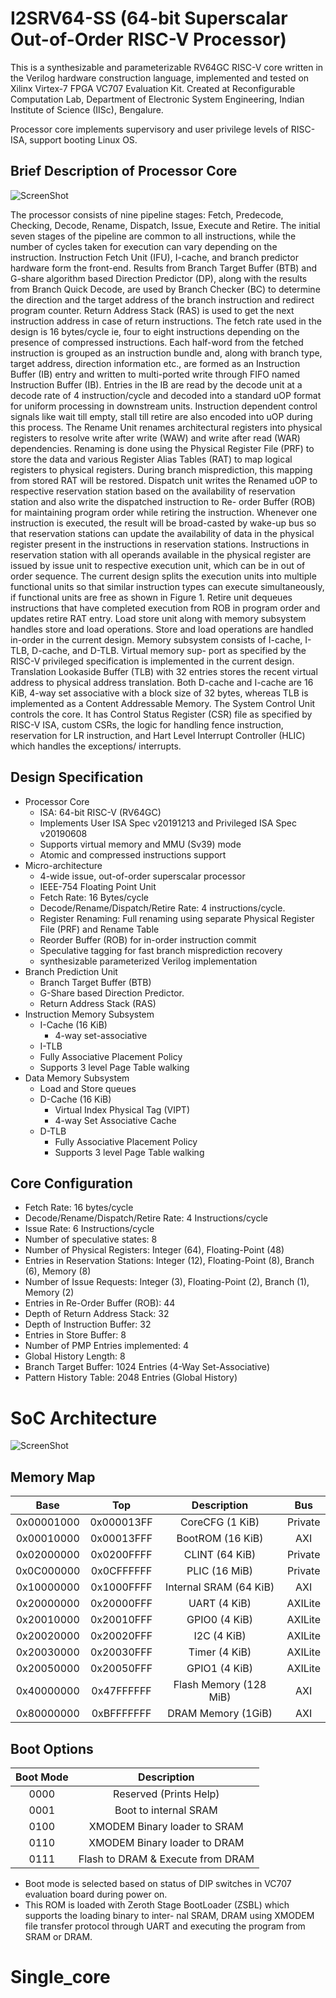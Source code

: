 # I2SRV64-SS (64-bit Superscalar Out-of-Order RISC-V Processor)

This is a synthesizable and parameterizable RV64GC RISC-V core written in the Verilog hardware construction language, implemented and tested on Xilinx Virtex-7 FPGA VC707 Evaluation Kit. Created at  Reconfigurable Computation Lab, Department of Electronic System Engineering, Indian Institute of Science (IISc), Bengalure.

Processor core implements supervisory and user privilege levels of RISC-ISA, support booting Linux OS.

## Brief Description of Processor Core

![ScreenShot](Images/uarch.png)

The processor consists of nine pipeline stages: Fetch, Predecode, Checking, Decode, Rename, Dispatch, Issue, Execute and Retire. The initial seven stages of the pipeline are common to all instructions, while the number of cycles taken for execution can vary depending on the instruction. Instruction Fetch Unit (IFU), I-cache, and branch predictor hardware form the front-end. Results from Branch Target Buffer (BTB) and G-share algorithm based Direction Predictor (DP), along with the results from Branch Quick Decode, are used by Branch Checker (BC) to determine the direction and the target address of the branch instruction and redirect program counter. Return Address Stack (RAS) is used to get the next instruction address in case of return instructions. The fetch rate used in the design is 16 bytes/cycle ie, four to eight instructions depending on the presence of compressed instructions. Each half-word from the fetched instruction is grouped as an instruction bundle and, along with branch type, target address, direction information etc., are formed as an Instruction Buffer (IB) entry and written to multi-ported write through FIFO named Instruction Buffer (IB). Entries in the IB are read by the decode unit at a decode rate of 4 instruction/cycle and decoded into a standard uOP format for uniform processing in downstream units. Instruction dependent control signals like wait till empty, stall till retire are also encoded into uOP during this process. The Rename Unit renames architectural registers into physical registers to resolve write after write (WAW) and write after read (WAR) dependencies. Renaming is done using the Physical Register File (PRF) to store the data and various Register Alias Tables (RAT) to map logical registers to physical registers. During branch misprediction, this mapping from stored RAT will be restored. Dispatch unit writes the Renamed uOP to respective reservation station based on the availability of reservation station and also write the dispatched instruction to Re- order Buffer (ROB) for maintaining program order while retiring the instruction. Whenever one instruction is executed, the result will be broad-casted by wake-up bus so that reservation
stations can update the availability of data in the physical register present in the instructions in reservation stations. Instructions in reservation station with all operands available in the physical register are issued by issue unit to respective execution unit, which can be in out of order sequence. The current design splits the execution units into multiple functional units so that similar instruction types can execute simultaneously, if functional units are free as shown in Figure 1. Retire unit dequeues instructions that have completed execution from ROB in program order and updates retire RAT entry. Load store unit along with memory subsystem handles store and load operations. Store and load operations are handled in-order in the current design. Memory subsystem consists of I-cache, I-TLB, D-cache, and D-TLB. Virtual memory sup-
port as specified by the RISC-V privileged specification is implemented in the current design. Translation Lookaside Buffer (TLB) with 32 entries stores the recent virtual address to physical address translation. Both D-cache and I-cache are 16 KiB, 4-way set associative with a block size of 32 bytes, whereas TLB is implemented as a Content Addressable Memory. The System Control Unit controls the core. It has Control Status Register (CSR) file as specified by RISC-V ISA, custom CSRs, the logic for handling fence instruction, reservation for LR instruction, and Hart Level Interrupt Controller (HLIC) which handles the exceptions/ interrupts.





## Design Specification

- Processor Core
  - ISA: 64-bit RISC-V (RV64GC)
  - Implements User ISA Spec v20191213 and Privileged ISA Spec v20190608
  - Supports virtual memory and MMU (Sv39) mode
  - Atomic and compressed instructions support
- Micro-architecture
  - 4-wide issue, out-of-order superscalar processor
  - IEEE-754 Floating Point Unit
  - Fetch Rate: 16 Bytes/cycle
  - Decode/Rename/Dispatch/Retire Rate: 4 instructions/cycle.
  - Register Renaming: Full renaming using separate Physical Register File (PRF) and
    Rename Table
  - Reorder Buffer (ROB) for in-order instruction commit
  - Speculative tagging for fast branch misprediction recovery
  - synthesizable parameterized Verilog implementation
- Branch Prediction Unit
  - Branch Target Buffer (BTB)
  - G-Share based Direction Predictor.
  - Return Address Stack (RAS)
- Instruction Memory Subsystem
  - I-Cache (16 KiB)
    - 4-way set-associative
  -  I-TLB
    - Fully Associative Placement Policy
    -  Supports 3 level Page Table walking
- Data Memory Subsystem
  - Load and Store queues
  - D-Cache (16 KiB)
    - Virtual Index Physical Tag (VIPT)
    -  4-way Set Associative Cache
  - D-TLB
    - Fully Associative Placement Policy
    - Supports 3 level Page Table walking



## Core Configuration

- Fetch Rate: 16 bytes/cycle
- Decode/Rename/Dispatch/Retire Rate: 4 Instructions/cycle
- Issue Rate: 6 Instructions/cycle
- Number of speculative states: 8
- Number of Physical Registers: Integer (64), Floating-Point (48)
- Entries in Reservation Stations: Integer (12), Floating-Point (8), Branch (6), Memory (8)
- Number of Issue Requests: Integer (3), Floating-Point (2), Branch (1), Memory (2)
- Entries in Re-Order Buffer (ROB): 44
- Depth of Return Address Stack: 32
- Depth of Instruction Buffer: 32
- Entries in Store Buffer: 8
- Number of PMP Entries implemented: 4
- Global History Length: 8
- Branch Target Buffer: 1024 Entries (4-Way Set-Associative)
- Pattern History Table: 2048 Entries (Global History)

# SoC Architecture 

![ScreenShot](Images/SoC_Block_Diagram.png)





## Memory Map

|    Base    |    Top     |      Description       |   Bus   |
| :--------: | :--------: | :--------------------: | :-----: |
| 0x00001000 | 0x000013FF |    CoreCFG (1 KiB)     | Private |
| 0x00010000 | 0x00013FFF |    BootROM (16 KiB)    |   AXI   |
| 0x02000000 | 0x0200FFFF |     CLINT (64 KiB)     | Private |
| 0x0C000000 | 0x0CFFFFFF |     PLIC (16 MiB)      | Private |
| 0x10000000 | 0x1000FFFF | Internal SRAM (64 KiB) |   AXI   |
| 0x20000000 | 0x20000FFF |      UART (4 KiB)      | AXILite |
| 0x20010000 | 0x20010FFF |     GPIO0 (4 KiB)      | AXILite |
| 0x20020000 | 0x20020FFF |      I2C (4 KiB)       | AXILite |
| 0x20030000 | 0x20030FFF |     Timer (4 KiB)      | AXILite |
| 0x20050000 | 0x20050FFF |     GPIO1 (4 KiB)      | AXILite |
| 0x40000000 | 0x47FFFFFF | Flash Memory (128 MiB) |   AXI   |
| 0x80000000 | 0xBFFFFFFF |   DRAM Memory (1GiB)   |   AXI   |

##  Boot Options

| Boot Mode |            Description            |
| :-------: | :-------------------------------: |
|   0000    |      Reserved (Prints Help)       |
|   0001    |       Boot to internal SRAM       |
|   0100    |   XMODEM Binary loader to SRAM    |
|   0110    |   XMODEM Binary loader to DRAM    |
|   0111    | Flash to DRAM & Execute from DRAM |

* Boot mode is selected based on status of DIP switches in VC707 evaluation board during power on.
* This ROM is loaded with Zeroth Stage BootLoader (ZSBL) which supports the loading binary to inter-
  nal SRAM, DRAM using XMODEM file transfer protocol through UART and executing the
  program from SRAM or DRAM.

# Single_core
